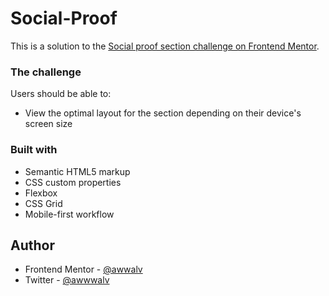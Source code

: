 # Social-Proof
This is a solution to the [Social proof section challenge on Frontend Mentor](https://www.frontendmentor.io/challenges/social-proof-section-6e0qTv_bA). 
### The challenge

Users should be able to:

- View the optimal layout for the section depending on their device's screen size
### Built with

- Semantic HTML5 markup
- CSS custom properties
- Flexbox
- CSS Grid
- Mobile-first workflow

## Author

- Frontend Mentor - [@awwalv](https://www.frontendmentor.io/profile/awwalv)
- Twitter - [@awwwalv](https://www.twitter.com/awwwalv)
